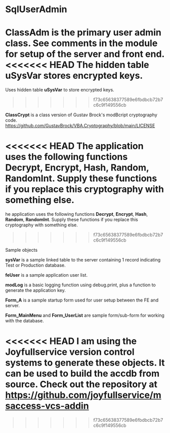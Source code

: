 # SqlUserAdmin

**ClassAdm** is the primary user admin class. 
See comments in the module for setup of the server and front end.
<<<<<<< HEAD
The hidden table **uSysVar** stores encrypted keys.
=======
Uses hidden table **uSysVar** to store encrypted keys.
>>>>>>> f73c65638377589e6fbdbcb72b7c6c9f149556cb

**ClassCrypt** is a class version of Gustav Brock's modBcript cryptography code. 
                  https://github.com/GustavBrock/VBA.Cryptography/blob/main/LICENSE

<<<<<<< HEAD
The application uses the following functions **Decrypt**, **Encrypt**, **Hash**, **Random**, **RandomInt**. Supply these functions if you replace this cryptography with something else.
=======
he application uses the following functions **Decrypt**, **Encrypt**, **Hash**, **Random**, **RandomInt**. Supply these functions if you replace this cryptography with something else.
>>>>>>> f73c65638377589e6fbdbcb72b7c6c9f149556cb

Sample objects

**sysVar** is a sample linked table to the server containing 1 record indicating Test or Production database.

**feUser** is a sample application user list.

**modLog** is a basic logging function using debug.print, plus a function to generate the application key.

**Form_A** is a sample startup form used for user setup between the FE and server.

**Form_MainMenu** and **Form_UserList** are sample form/sub-form for working with the database.

<<<<<<< HEAD
I am using the **Joyfullservice** version control systems to generate these objects. It can be used to build the accdb from source. Check out the repository at https://github.com/joyfullservice/msaccess-vcs-addin
=======
>>>>>>> f73c65638377589e6fbdbcb72b7c6c9f149556cb
